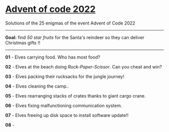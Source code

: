 # [Advent of code 2022](https://adventofcode.com/2022)
Solutions of the 25 enigmas of the event Advent of Code 2022

---
**Goal:** find _50 star fruits_ for the Santa's reindeer so they can deliver Christmas gifts !!

---

**01** - Elves carrying food. Who has most food?

**02** - Elves at the beach doing _Rock-Paper-Scissor_. Can you cheat and win?

**03** - Elves packing their rucksacks for the jungle journey!

**04** - Elves cleaning the camp..

**05** - Elves rearranging stacks of crates thanks to giant cargo crane.

**06** - Elves fixing malfunctioning communication system.

**07** - Elves freeing up disk space to install software update!!

**08** - 
